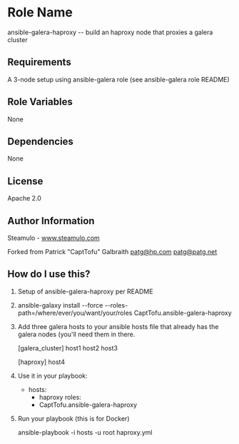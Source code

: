 Role Name
========

ansible-galera-haproxy -- build an haproxy node that proxies a galera cluster

Requirements
------------

A 3-node setup using ansible-galera role (see ansible-galera role README)

Role Variables
--------------

None

Dependencies
------------

None

License
-------

Apache 2.0

Author Information
------------------

Steamulo - www.steamulo.com

Forked from Patrick "CaptTofu" Galbraith <patg@hp.com> <patg@patg.net>

How do I use this?
------------------

1. Setup of ansible-galera-haproxy per README 

2. ansible-galaxy install --force --roles-path=/where/ever/you/want/your/roles CaptTofu.ansible-galera-haproxy

3. Add three galera hosts to your ansible hosts file that already has the galera nodes (you'll need them in there.

    [galera_cluster]
    host1
    host2
    host3

    [haproxy]
    host4

4. Use it in your playbook:


    - hosts: 
      - haproxy 
    roles:
      - CaptTofu.ansible-galera-haproxy

3. Run your playbook (this is for Docker)

    ansible-playbook -i hosts -u root haproxy.yml
